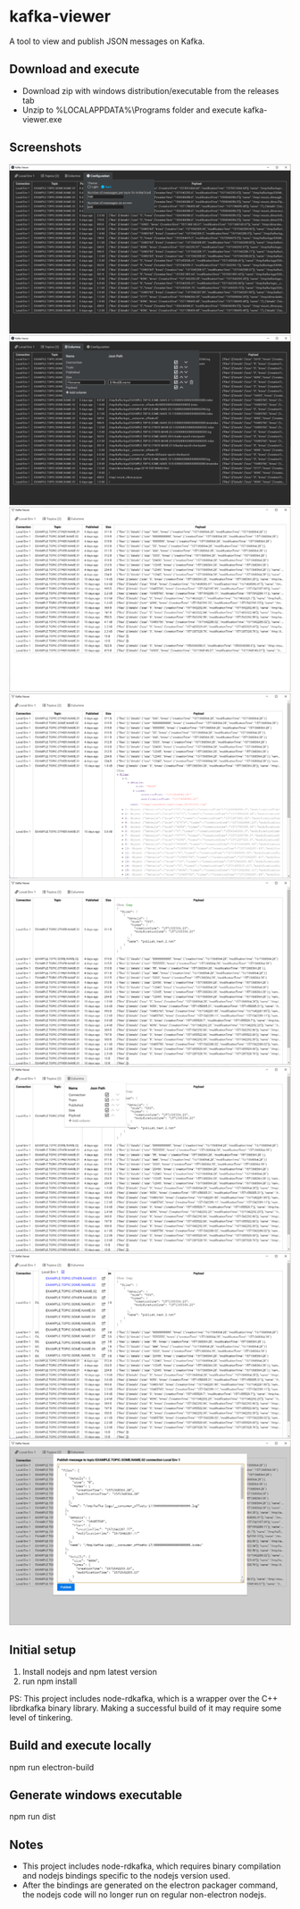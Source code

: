 # kafka-viewer

A tool to view and publish JSON messages on Kafka.

## Download and execute

- Download zip with windows distribution/executable from the releases tab
- Unzip to %LOCALAPPDATA%\Programs folder and execute kafka-viewer.exe

## Screenshots

![Screenshot 7](./src/assets/images/screenshot7.png)
![Screenshot 8](./src/assets/images/screenshot8.png)
![Screenshot 1](./src/assets/images/screenshot1.png)
![Screenshot 2](./src/assets/images/screenshot2.png)
![Screenshot 3](./src/assets/images/screenshot3.png)
![Screenshot 4](./src/assets/images/screenshot4.png)
![Screenshot 5](./src/assets/images/screenshot5.png)
![Screenshot 6](./src/assets/images/screenshot6.png)

## Initial setup

1) Install nodejs and npm latest version
2) run npm install

PS: This project includes node-rdkafka, which is a wrapper over the C++ librdkafka binary library. Making a successful build of it may require some level of tinkering.  

## Build and execute locally

npm run electron-build

## Generate windows executable

npm run dist

## Notes

- This project includes node-rdkafka, which requires binary compilation and nodejs bindings specific to the nodejs version used. 
- After the bindings are generated on the electron packager command, the nodejs code will no longer run on regular non-electron nodejs.   

